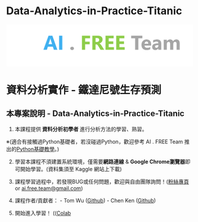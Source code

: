 # Data-Analytics-in-Practice-Titanic

![人工智慧 - 自由團隊](https://raw.githubusercontent.com/chenkenanalytic/img/master/af/aifreeteam.png)

# 資料分析實作 - 鐵達尼號生存預測


## 本專案說明 - Data-Analytics-in-Practice-Titanic
1. 本課程提供<b> 資料分析初學者 </b>進行分析方法的學習、熟習。

※(適合有接觸過Python基礎者，若沒碰過Python，歡迎參考 AI . FREE Team 推出的<a href="https://github.com/AI-FREE-Team/Python-Basics">Python基礎教學</a>。)

2. 學習本課程不須建置系統環境，僅需要<b>網路連線</b> & <b>Google Chrome瀏覽器</b>即可開始學習。(資料集須至 Kaggle 網站上下載)

3. 課程學習過程中，若發現BUG或任何問題，歡迎與自由團隊詢問！(<a href="https://www.facebook.com/AI.Free.Team/">粉絲專頁</a> or <a href="mailto:ai.free.team@gmail.com">ai.free.team@gmail.com</a>)

4. 課程作者/貢獻者：
<span> - Tom Wu (<a href="https://github.com/YenLinWu">Github</a>) </span>
<span> - Chen Ken (<a href="https://github.com/chenkenanalytic">Github</a>) </span>

5. 開始進入學習！ ((<a href="https://colab.research.google.com/github/AI-FREE-Team/Data-Analytics-in-Practice-Titanic/blob/master/Data%20Analytics%20in%20Practice%20-%20Titanic%20Survival%20Prediction.ipynb">Colab</a>
